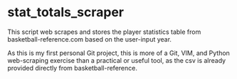 # stat_totals_scraper
This script web scrapes and stores the player statistics table from basketball-reference.com based on the user-input year.

As this is my first personal Git project, this is more of a Git, VIM, and Python web-scraping exercise than a practical or useful tool, as the csv is already provided directly from basketball-reference.


